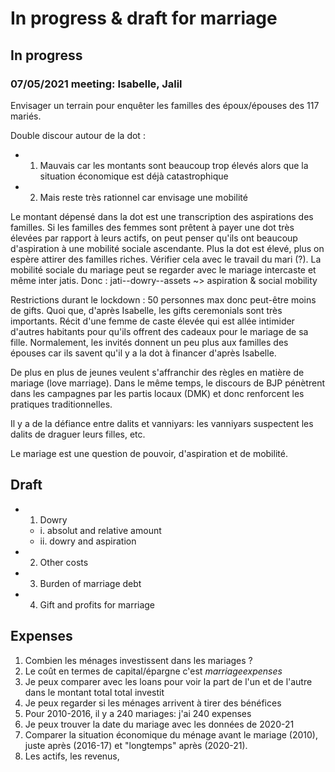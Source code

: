 # In progress & draft for marriage

## In progress

### 07/05/2021 meeting: Isabelle, Jalil
Envisager un terrain pour enquêter les familles des époux/épouses des 117 mariés.

Double discour autour de la dot :
  - 1. Mauvais car les montants sont beaucoup trop élevés alors que la situation économique est déjà catastrophique
  - 2. Mais reste très rationnel car envisage une mobilité

Le montant dépensé dans la dot est une transcription des aspirations des familles.
Si les familles des femmes sont prêtent à payer une dot très élevées par rapport à leurs actifs, on peut penser qu'ils ont beaucoup d'aspiration à une mobilité sociale ascendante.
Plus la dot est élevé, plus on espère attirer des familles riches.
Vérifier cela avec le travail du mari (?).
La mobilité sociale du mariage peut se regarder avec le mariage intercaste et même inter jatis.
Donc : jati--dowry--assets ~> aspiration & social mobility

Restrictions durant le lockdown : 50 personnes max donc peut-être moins de gifts.
Quoi que, d'après Isabelle, les gifts ceremonials sont très importants. Récit d'une femme de caste élevée qui est allée intimider d'autres habitants pour qu'ils offrent des cadeaux pour le mariage de sa fille.
Normalement, les invités donnent un peu plus aux familles des épouses car ils savent qu'il y a la dot à financer d'après Isabelle.

De plus en plus de jeunes veulent s'affranchir des règles en matière de mariage (love marriage).
Dans le même temps, le discours de BJP pénètrent dans les campagnes par les partis locaux (DMK) et donc renforcent les pratiques traditionnelles.

Il y a de la défiance entre dalits et vanniyars: les vanniyars suspectent les dalits de draguer leurs filles, etc.

Le mariage est une question de pouvoir, d'aspiration et de mobilité.


## Draft
  - 1. Dowry
    - i. absolut and relative amount
    - ii. dowry and aspiration 
  - 2. Other costs
  - 3. Burden of marriage debt
  - 4. Gift and profits for marriage


## Expenses

1. Combien les ménages investissent dans les mariages ?
2. Le coût en termes de capital/épargne c'est _marriageexpenses_
3. Je peux comparer avec les loans pour voir la part de l'un et de l'autre dans le montant total total investit
4. Je peux regarder si les ménages arrivent à tirer des bénéfices
5. Pour 2010-2016, il y a 240 mariages: j'ai 240 expenses
6. Je peux trouver la date du mariage avec les données de 2020-21
7. Comparer la situation économique du ménage avant le mariage (2010), juste après (2016-17) et "longtemps" après (2020-21).
8. Les actifs, les revenus, 